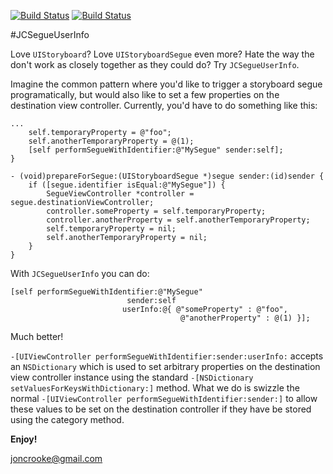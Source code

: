 [![Build Status](https://travis-ci.org/itsthejb/JCSegueUserInfo.svg?branch=master)](https://travis-ci.org/itsthejb/NSURL-QueryDictionary)
[![Build Status](https://travis-ci.org/itsthejb/JCSegueUserInfo.svg?branch=develop)](https://travis-ci.org/itsthejb/NSURL-QueryDictionary)

#JCSegueUserInfo

Love `UIStoryboard`? Love `UIStoryboardSegue` even more? Hate the way the don't work as closely together as they could do? Try `JCSegueUserInfo`.

Imagine the common pattern where you'd like to trigger a storyboard segue programatically, but would also like to set a few properties on the destination view controller. Currently, you'd have to do something like this:

	...
		self.temporaryProperty = @"foo";
		self.anotherTemporaryProperty = @(1);
		[self performSegueWithIdentifier:@"MySegue" sender:self];
	}
	
	- (void)prepareForSegue:(UIStoryboardSegue *)segue sender:(id)sender {
		if ([segue.identifier isEqual:@"MySegue"]) {
    		SegueViewController *controller = segue.destinationViewController;
    		controller.someProperty = self.temporaryProperty;
    		controller.anotherProperty = self.anotherTemporaryProperty;   
    		self.temporaryProperty = nil;
    		self.anotherTemporaryProperty = nil;
		}
	}

With `JCSegueUserInfo` you can do:

	[self performSegueWithIdentifier:@"MySegue"
                              sender:self
                           	 userInfo:@{ @"someProperty" : @"foo",
			                           	  @"anotherProperty" : @(1) }];
                           	 
Much better!

`-[UIViewController performSegueWithIdentifier:sender:userInfo:` accepts an `NSDictionary` which is used to set arbitrary properties on the destination view controller instance using the standard `-[NSDictionary setValuesForKeysWithDictionary:]` method. What we do is swizzle the normal `-[UIViewController performSegueWithIdentifier:sender:]` to allow these values to be set on the destination controller if they have be stored using the category method.

**Enjoy!**

joncrooke@gmail.com
